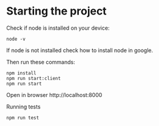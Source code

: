 # Starting the project

Check if node is installed on your device:
```
node -v
```
If node is not installed check how to install node in google.

Then run these commands:
```
npm install
npm run start:client
npm run start
```

Open in browser http://localhost:8000

Running tests
```
npm run test
```